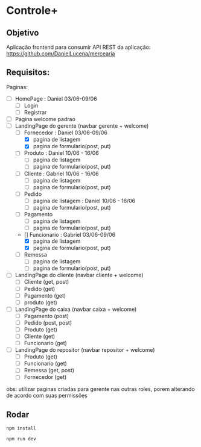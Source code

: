 # Controle+

## Objetivo

Aplicação frontend para consumir API REST da aplicação: https://github.com/DanielLucena/mercearia

## Requisitos:

Paginas:

- [ ] HomePage : Daniel 03/06-09/06
  - [ ] Login
  - [ ] Registrar
- [ ] Pagina welcome padrao
- [ ] LandingPage do gerente (navbar gerente + welcome)
  - [ ] Fornecedor : Daniel 03/06-09/06
    - [x] pagina de listagem
    - [x] pagina de formulario(post, put)
  - [ ] Produto : Daniel 10/06 - 16/06
    - [ ] pagina de listagem
    - [ ] pagina de formulario(post, put)
  - [ ] Cliente : Gabriel 10/06 - 16/06
    - [ ] pagina de listagem
    - [ ] pagina de formulario(post, put)
  - [ ] Pedido
    - [ ] pagina de listagem : Daniel 10/06 - 16/06
    - [ ] pagina de formulario(post, put)
  - [ ] Pagamento
    - [ ] pagina de listagem
    - [ ] pagina de formulario(post, put)
  - [] Funcionario : Gabriel 03/06-09/06
    - [x] pagina de listagem
    - [x] pagina de formulario(post, put)
  - [ ] Remessa
    - [ ] pagina de listagem
    - [ ] pagina de formulario(post, put)
- [ ] LandingPage do cliente (navbar cliente + welcome)
  - [ ] Cliente (get, post)
  - [ ] Pedido (get)
  - [ ] Pagamento (get)
  - [ ] produto (get)
- [ ] LandingPage do caixa (navbar caixa + welcome)
  - [ ] Pagamento (post)
  - [ ] Pedido (post, post)
  - [ ] Produto (get)
  - [ ] Cliente (get)
  - [ ] Funcionario (get)
- [ ] LandingPage do repositor (navbar repositor + welcome)
  - [ ] Produto (get)
  - [ ] Funcionario (get)
  - [ ] Remessa (get, post)
  - [ ] Fornecedor (get)

obs: utilizar paginas criadas para gerente nas outras roles, porem alterando de acordo com suas permissões

## Rodar

```
npm install

npm run dev
```

